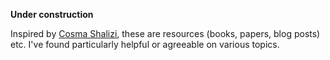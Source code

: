 **Under construction**

Inspired by [Cosma Shalizi](https://bactra.org), these are resources (books, papers, blog posts) etc. I've found particularly helpful or agreeable on various topics.


